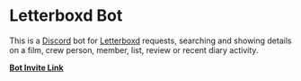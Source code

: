 # Letterboxd Bot

This is a [Discord](https://discordapp.com/) bot for [Letterboxd](https://letterboxd.com/) requests, searching and showing details on a film, crew person, member, list, review or recent diary activity.  

[**Bot Invite Link**](https://discordapp.com/oauth2/authorize?client_id=437737824255737857&permissions=93248&scope=bot)

